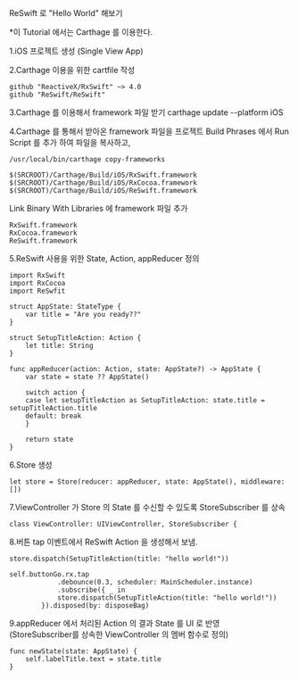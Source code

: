 ReSwift 로 "Hello World" 해보기

*이 Tutorial 에서는 Carthage 를 이용한다.

1.iOS 프로젝트 생성 (Single View App)

2.Carthage 이용을 위한 cartfile 작성

```
github "ReactiveX/RxSwift" ~> 4.0   
github "ReSwift/ReSwift"
```

3.Carthage 를 이용해서 framework 파일 받기
carthage update --platform iOS

4.Carthage 를 통해서 받아온 framework 파일을 프로젝트 Build Phrases 에서 Run Script 를 추가 하여 파일을 복사하고,
```
/usr/local/bin/carthage copy-frameworks   
```

```
$(SRCROOT)/Carthage/Build/iOS/RxSwift.framework   
$(SRCROOT)/Carthage/Build/iOS/RxCocoa.framework   
$(SRCROOT)/Carthage/Build/iOS/ReSwift.framework   
```

Link Binary With Libraries 에 framework 파일 추가

```
RxSwift.framework   
RxCocoa.framework   
ReSwift.framework   
```

5.ReSwift 사용을 위한 State, Action, appReducer 정의
```
import RxSwift
import RxCocoa
import ReSwfit 

struct AppState: StateType {
    var title = "Are you ready??"
}

struct SetupTitleAction: Action {
    let title: String
}

func appReducer(action: Action, state: AppState?) -> AppState {
    var state = state ?? AppState()
    
    switch action {
    case let setupTitleAction as SetupTitleAction: state.title = setupTitleAction.title
    default: break
    }
    
    return state
}
```

6.Store 생성

```
let store = Store(reducer: appReducer, state: AppState(), middleware: [])
```

7.ViewController 가 Store 의 State 를 수신할 수 있도록 StoreSubscriber 를 상속

```
class ViewController: UIViewController, StoreSubscriber {
```


8.버튼 tap 이벤트에서 ReSwift Action 을 생성해서 보냄.

```
store.dispatch(SetupTitleAction(title: "hello world!"))
```

```
self.buttonGo.rx.tap
            .debounce(0.3, scheduler: MainScheduler.instance)
            .subscribe({ _ in
            store.dispatch(SetupTitleAction(title: "hello world!"))
        }).disposed(by: disposeBag)
```

9.appReducer 에서 처리된 Action 의 결과 State 를 UI 로 반영   
(StoreSubscriber를 상속한 ViewController 의 멤버 함수로 정의)

```
func newState(state: AppState) {
    self.labelTitle.text = state.title
}
```
